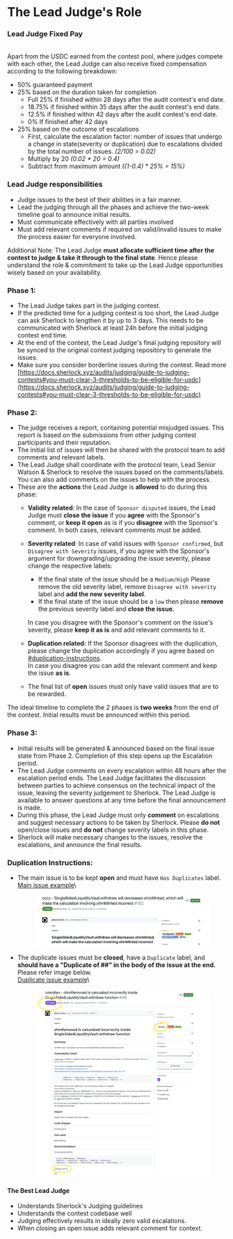 # The Lead Judge's Role

### Lead Judge Fixed Pay

\
Apart from the USDC earned from the contest pool, where judges compete with each other, the Lead Judge can also receive fixed compensation according to the following breakdown:

* 50% guaranteed payment
* 25% based on the duration taken for completion
  * Full 25% if finished within 28 days after the audit contest's end date.
  * 18.75% if finished within 35 days after the audit contest's end date.
  * 12.5% if finished within 42 days after the audit contest's end date.
  * 0% If finished after 42 days
* 25% based on the outcome of escalations
  * First, calculate the escalation factor: number of issues that undergo a change in state(severity or duplication) due to escalations divided by the total number of issues. _(2/100 = 0.02)_
  * Multiply by 20  _(0.02 \* 20 = 0.4)_&#x20;
  * Subtract from maximum amount _((1-0.4) \* 25% = 15%)_

### Lead Judge responsibilities

* Judge issues to the best of their abilities in a fair manner.
* Lead the judging through all the phases and achieve the two-week timeline goal to announce initial results.
* Must communicate effectively with all parties involved
* Must add relevant comments if required on valid/invalid issues to make the process easier for everyone involved.

Additional Note: The Lead Judge **must allocate sufficient time after the contest to judge & take it through to the final state**. Hence please understand the role & commitment to take up the Lead Judge opportunities wisely based on your availability.

### Phase 1:

* The Lead Judge takes part in the judging contest.
* If the predicted time for a judging contest is too short, the Lead Judge can ask Sherlock to lengthen it by up to 3 days. This needs to be communicated with Sherlock at least 24h before the initial judging contest end time.
* At the end of the contest, the Lead Judge's final judging repository will be synced to the original contest judging repository to generate the issues.
* Make sure you consider borderline issues during the contest. Read more [https://docs.sherlock.xyz/audits/judging/guide-to-judging-contests#you-must-clear-3-thresholds-to-be-eligible-for-usdc](https://docs.sherlock.xyz/audits/judging/guide-to-judging-contests#you-must-clear-3-thresholds-to-be-eligible-for-usdc)

### Phase 2:

* The judge receives a report, containing potential misjudged issues. This report is based on the submissions from other judging contest participants and their reputation.&#x20;
* The initial list of issues will then be shared with the protocol team to add comments and relevant labels.
* The Lead Judge shall coordinate with the protocol team, Lead Senior Watson & Sherlock to resolve the issues based on the comments/labels. You can also add comments on the issues to help with the process.
* These are the **actions** the Lead Judge is **allowed** to do during this phase:&#x20;
  * &#x20;**Validity related**: In the case of `Sponsor disputed` issues, the Lead Judge must **close the issue** if you **agree** with the Sponsor's comment, or **keep it open** as is if you **disagree** with the Sponsor's comment. In both cases, relevant comments must be added.&#x20;
  *   **Severity related**: In case of valid issues with `Sponsor confirmed`, but `Disagree with Severity` issues, if you agree with the Sponsor's argument for downgrading/upgrading the issue severity, please change the respective labels:

      * If the final state of the issue should be a `Medium/High` Please remove the old severity label, remove `Disagree with severity` label and **add the new severity label**.&#x20;
      * If the final state of the issue should be a `low` then please **remove** the previous severity label and **close the issue.**

      In case you disagree with the Sponsor's comment on the issue's severity, please **keep it as is** and add relevant comments to it.&#x20;
  * **Duplication related:** If the Sponsor disagrees with the duplication, please change the duplication accordingly if you agree based on [#duplication-instructions](the-lead-judges-role.md#duplication-instructions "mention").  \
    In case you disagree you can add the relevant comment and keep the issue **as is**.
  * The final list of **open** issues must only have valid issues that are to be rewarded.&#x20;

The ideal timeline to complete the 2 phases is **two weeks** from the end of the contest. Initial results must be announced within this period.

### Phase 3:

* Initial results will be generated & announced based on the final issue state from Phase 2. Completion of this step opens up the Escalation period.
* The Lead Judge comments on every escalation within 48 hours after the escalation period ends. The Lead Judge facilitates the discussion between parties to achieve consensus on the technical impact of the issue, leaving the severity judgement to Sherlock. The Lead Judge is available to answer questions at any time before the final announcement is made.
* During this phase, the Lead Judge must only **comment** on escalations and suggest necessary actions to be taken by Sherlock. Please **do not** open/close issues and **do not** change severity labels in this phase.&#x20;
* Sherlock will make necessary changes to the issues, resolve the escalations, and announce the final results.

### Duplication Instructions:

*   The main issue is to be kept **open** and must have `Has Duplicates` label.  \
    [Main issue example](https://github.com/sherlock-audit/2023-02-olympus-judging/issues/49)\


    <figure><img src="../../.gitbook/assets/Screenshot 2023-05-31 at 12.12.10 PM.png" alt=""><figcaption></figcaption></figure>
*   The duplicate issues must be **closed**, have a `Duplicate` label, and **should have a "Duplicate of ##" in the body of the issue at the end.** Please refer image below. \
    [Duplicate issue example](https://github.com/sherlock-audit/2023-02-olympus-judging/issues/49)\


    <figure><img src="../../.gitbook/assets/Screenshot 2023-05-31 at 12.14.42 PM.png" alt=""><figcaption></figcaption></figure>

#### The Best Lead Judge

* Understands Sherlock's Judging guidelines
* Understands the contest codebase well
* Judging effectively results in ideally zero valid escalations.
* When closing an open issue adds relevant comment for context.

